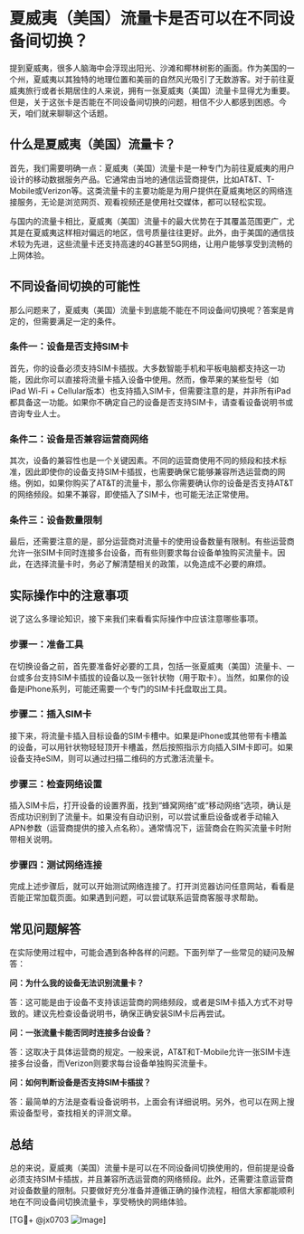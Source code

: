 # 夏威夷（美国）流量卡是否可以在不同设备间切换？

提到夏威夷，很多人脑海中会浮现出阳光、沙滩和椰林树影的画面。作为美国的一个州，夏威夷以其独特的地理位置和美丽的自然风光吸引了无数游客。对于前往夏威夷旅行或者长期居住的人来说，拥有一张夏威夷（美国）流量卡显得尤为重要。但是，关于这张卡是否能在不同设备间切换的问题，相信不少人都感到困惑。今天，咱们就来聊聊这个话题。

## 什么是夏威夷（美国）流量卡？

首先，我们需要明确一点：夏威夷（美国）流量卡是一种专门为前往夏威夷的用户设计的移动数据服务产品。它通常由当地的通信运营商提供，比如AT&T、T-Mobile或Verizon等。这类流量卡的主要功能是为用户提供在夏威夷地区的网络连接服务，无论是浏览网页、观看视频还是使用社交媒体，都可以轻松实现。

与国内的流量卡相比，夏威夷（美国）流量卡的最大优势在于其覆盖范围更广，尤其是在夏威夷这样相对偏远的地区，信号质量往往更好。此外，由于美国的通信技术较为先进，这些流量卡还支持高速的4G甚至5G网络，让用户能够享受到流畅的上网体验。

## 不同设备间切换的可能性

那么问题来了，夏威夷（美国）流量卡到底能不能在不同设备间切换呢？答案是肯定的，但需要满足一定的条件。

### 条件一：设备是否支持SIM卡

首先，你的设备必须支持SIM卡插拔。大多数智能手机和平板电脑都支持这一功能，因此你可以直接将流量卡插入设备中使用。然而，像苹果的某些型号（如iPad Wi-Fi + Cellular版本）也支持插入SIM卡，但需要注意的是，并非所有iPad都具备这一功能。如果你不确定自己的设备是否支持SIM卡，请查看设备说明书或咨询专业人士。

### 条件二：设备是否兼容运营商网络

其次，设备的兼容性也是一个关键因素。不同的运营商使用不同的频段和技术标准，因此即使你的设备支持SIM卡插拔，也需要确保它能够兼容所选运营商的网络。例如，如果你购买了AT&T的流量卡，那么你需要确认你的设备是否支持AT&T的网络频段。如果不兼容，即使插入了SIM卡，也可能无法正常使用。

### 条件三：设备数量限制

最后，还需要注意的是，部分运营商对流量卡的使用设备数量有限制。有些运营商允许一张SIM卡同时连接多台设备，而有些则要求每台设备单独购买流量卡。因此，在选择流量卡时，务必了解清楚相关的政策，以免造成不必要的麻烦。

## 实际操作中的注意事项

说了这么多理论知识，接下来我们来看看实际操作中应该注意哪些事项。

### 步骤一：准备工具

在切换设备之前，首先要准备好必要的工具，包括一张夏威夷（美国）流量卡、一台或多台支持SIM卡插拔的设备以及一张针状物（用于取卡）。当然，如果你的设备是iPhone系列，可能还需要一个专门的SIM卡托盘取出工具。

### 步骤二：插入SIM卡

接下来，将流量卡插入目标设备的SIM卡槽中。如果是iPhone或其他带有卡槽盖的设备，可以用针状物轻轻顶开卡槽盖，然后按照指示方向插入SIM卡即可。如果设备支持eSIM，则可以通过扫描二维码的方式激活流量卡。

### 步骤三：检查网络设置

插入SIM卡后，打开设备的设置界面，找到“蜂窝网络”或“移动网络”选项，确认是否成功识别到了流量卡。如果没有自动识别，可以尝试重启设备或者手动输入APN参数（运营商提供的接入点名称）。通常情况下，运营商会在购买流量卡时附带相关说明。

### 步骤四：测试网络连接

完成上述步骤后，就可以开始测试网络连接了。打开浏览器访问任意网站，看看是否能正常加载页面。如果遇到问题，可以尝试联系运营商客服寻求帮助。

## 常见问题解答

在实际使用过程中，可能会遇到各种各样的问题。下面列举了一些常见的疑问及解答：

**问：为什么我的设备无法识别流量卡？**

答：这可能是由于设备不支持该运营商的网络频段，或者是SIM卡插入方式不对导致的。建议先检查设备说明书，确保正确安装SIM卡后再尝试。

**问：一张流量卡能否同时连接多台设备？**

答：这取决于具体运营商的规定。一般来说，AT&T和T-Mobile允许一张SIM卡连接多台设备，而Verizon则要求每台设备单独购买流量卡。

**问：如何判断设备是否支持SIM卡插拔？**

答：最简单的方法是查看设备说明书，上面会有详细说明。另外，也可以在网上搜索设备型号，查找相关的评测文章。

## 总结

总的来说，夏威夷（美国）流量卡是可以在不同设备间切换使用的，但前提是设备必须支持SIM卡插拔，并且兼容所选运营商的网络频段。此外，还需要注意运营商对设备数量的限制。只要做好充分准备并遵循正确的操作流程，相信大家都能顺利地在不同设备间切换流量卡，享受畅快的网络体验。

[TG💪+ @jx0703 ![Image](https://github.com/user-attachments/assets/dbca1d08-cadb-493c-b0ec-ad6f7a83f270)]